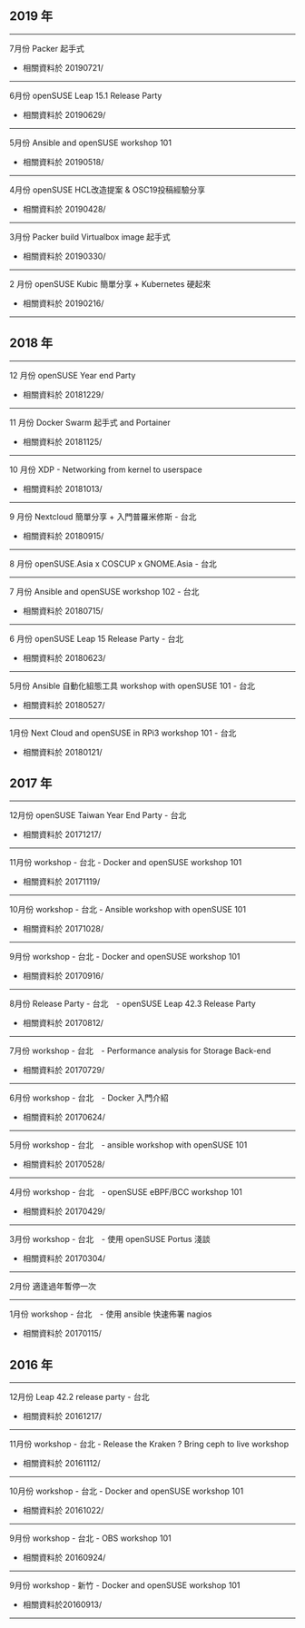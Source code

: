 ## 2019 年

---------------------------

7月份 Packer 起手式

* 相關資料於 20190721/

---------------------------

6月份 openSUSE Leap 15.1 Release Party

* 相關資料於 20190629/


---------------------------

5月份 Ansible and openSUSE workshop 101

* 相關資料於 20190518/

---------------------------

4月份 openSUSE HCL改造提案 & OSC19投稿經驗分享

* 相關資料於 20190428/

---------------------------

3月份 Packer build Virtualbox image 起手式

* 相關資料於 20190330/

---------------------------

2 月份 openSUSE Kubic 簡單分享 + Kubernetes 硬起來

* 相關資料於 20190216/

---------------------------

## 2018 年

---------------------------

12 月份 openSUSE Year end Party

* 相關資料於 20181229/ 

---------------------------

11 月份 Docker Swarm 起手式 and Portainer

* 相關資料於 20181125/ 

---------------------------

10 月份 XDP - Networking from kernel to userspace

* 相關資料於 20181013/ 

---------------------------

9 月份 Nextcloud 簡單分享 + 入門普羅米修斯 - 台北

* 相關資料於 20180915/ 

---------------------------

8 月份 openSUSE.Asia x COSCUP x GNOME.Asia - 台北

---------------------------

7 月份 Ansible and openSUSE workshop 102 - 台北

* 相關資料於 20180715/ 

---------------------------

6 月份 openSUSE Leap 15 Release Party - 台北

* 相關資料於 20180623/ 

---------------------------

5月份 Ansible 自動化組態工具 workshop with openSUSE 101 - 台北
* 相關資料於 20180527/

---------------------------

1月份 Next Cloud and openSUSE in RPi3 workshop 101 - 台北
* 相關資料於 20180121/


## 2017 年

---------------------------

12月份 openSUSE Taiwan Year End Party - 台北
* 相關資料於 20171217/

---------------------------

11月份 workshop - 台北 - Docker and openSUSE workshop 101
* 相關資料於 20171119/

---------------------------

﻿10月份 workshop - 台北 - Ansible workshop with openSUSE 101
* 相關資料於 20171028/

---------------------------

9月份 workshop - 台北 - Docker and openSUSE workshop 101
* 相關資料於 20170916/

---------------------------

8月份 Release Party - 台北　- openSUSE Leap 42.3 Release Party
* 相關資料於 20170812/

---------------------------

7月份 workshop - 台北　- Performance analysis for Storage Back-end
* 相關資料於 20170729/

---------------------------

6月份 workshop - 台北　- Docker 入門介紹
* 相關資料於 20170624/

---------------------------

5月份 workshop - 台北　- ansible workshop with openSUSE 101
* 相關資料於 20170528/

---------------------------

4月份 workshop - 台北　- openSUSE eBPF/BCC workshop 101
* 相關資料於 20170429/

---------------------------

3月份 workshop - 台北　- 使用 openSUSE Portus 淺談
* 相關資料於 20170304/

---------------------------

2月份 適逢過年暫停一次

---------------------------

1月份 workshop - 台北　- 使用 ansible 快速佈署 nagios
* 相關資料於 20170115/

## 2016 年

---------------------------

12月份 Leap 42.2 release party - 台北
* 相關資料於 20161217/

---------------------------

11月份 workshop - 台北 - Release the Kraken ? Bring ceph to live workshop
* 相關資料於 20161112/

---------------------------

10月份 workshop - 台北 - Docker and openSUSE workshop 101
* 相關資料於 20161022/

---------------------------

9月份 workshop - 台北 - OBS workshop 101
* 相關資料於 20160924/

---------------------------

9月份 workshop - 新竹 - Docker and openSUSE workshop 101
* 相關資料於20160913/

---------------------------



